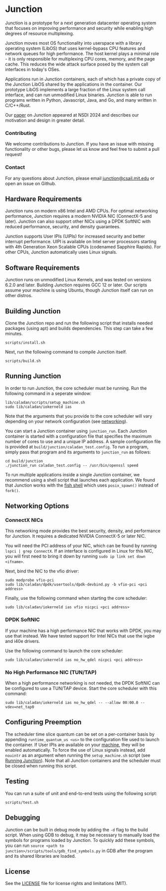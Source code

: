 # Junction

Junction is a prototype for a next generation datacenter operating system that focuses on improving performance and security while enabling high degrees of resource multiplexing.

Junction moves most OS functionality into userspace with a library operating system (LibOS) that uses kernel-bypass CPU features and network queues for high performance. The host kernel plays a minimal role - it is only responsible for multiplexing CPU cores, memory, and the page cache. This reduces the wide attack surface posed by the system call interfaces in today's OSes.

Applications run in Junction containers, each of which has a private copy of the Junction LibOS shared by the applications in the container. Our prototype LibOS implements a large fraction of the Linux system call interface, and can run unmodified Linux binaries. Junction is able to run programs written in Python, Javascript, Java, and Go, and many written in C/C++/Rust.

Our [paper](https://www.usenix.org/conference/nsdi24/presentation/fried) on Junction appeared at NSDI 2024 and describes our motivation and design in greater detail.

### Contributing

We welcome contributions to Junction. If you have an issue with missing functionality or other bugs, please let us know and feel free to submit a pull request!

### Contact

For any questions about Junction, please email <junction@csail.mit.edu> or open an issue on Github.

## Hardware Requirements

Junction runs on modern x86 Intel and AMD CPUs. For optimal networking performance, Junction requires
a modern NVIDIA NIC (ConnectX-5 and later). Junction can also support other NICs using a DPDK SoftNIC with reduced performance, security, and density guarantees. 

Junction supports User IPIs (UIPIs) for increased security and better interrupt performance. UIPI is available on Intel server processors starting with 4th Generation Xeon Scalable CPUs (codenamed Sapphire Rapids). For other CPUs, Junction automatically uses Linux signals.

## Software Requirements

Junction runs on unmodified Linux Kernels, and was tested on versions 6.2.0 and later. Building Junction requires GCC 12 or later. Our scripts assume your machine is using Ubuntu, though Junction itself can run on other distros.

## Building Junction
Clone the Junction repo and run the following script that installs needed packages (using apt) and builds dependencies. This step can take a few minutes.
```
scripts/install.sh
```

Next, run the following command to compile Junction itself.
```
scripts/build.sh
```

## Running Junction

In order to run Junction, the core scheduler must be running. Run the following command in a seperate window:
```
lib/caladan/scripts/setup_machine.sh
sudo lib/caladan/iokerneld ias
```
Note that the arguments that you provide to the core scheduler will vary depending on your network configuration (see [networking](#Networking-Options)).

You can start a Junction container using `junction_run`. Each Junction container is started with a configuration file that specifies the maximum number of cores to use and a unique IP address. A sample configuration file is provided at `build/junction/caladan_test.config`. To run a program, simply pass that program and its arguments to `junction_run` as follows:

```
cd build/junction
./junction_run caladan_test.config -- /usr/bin/openssl speed
```

To run multiple applications inside a single Junction container, we recommend using a shell script that launches each application. We found that Junction works with the [fish shell](https://github.com/fish-shell/fish-shell) which uses `posix_spawn()` instead of `fork()`.

## Networking Options

### ConnectX NICs
This networking mode provides the best security, density, and performance for Junction. It requires a dedicated NVIDIA ConnectX-5 or later NIC.

You will need the PCI address of your NIC, which can be found by running `lspci | grep ConnectX`.
If an interface is configured in Linux for this NIC, you will first need to bring it down by running `sudo ip link set down <ifname>`.

Next, bind the NIC to the vfio driver:
```
sudo modprobe vfio-pci
sudo lib/caladan/dpdk/usertools/dpdk-devbind.py -b vfio-pci <pci address>
```

Finally, use the following command when starting the core scheduler:
```
sudo lib/caladan/iokerneld ias vfio nicpci <pci address>
```

### DPDK SoftNIC
If your machine has a high performance NIC that works with DPDK, you may use that instead. We have tested support for Intel NICs that use the ixgbe and i40e drivers.

Use the following command to launch the core scheduler:
```
sudo lib/caladan/iokerneld ias no_hw_qdel nicpci <pci address>
```

### No High Performance NIC (TUN/TAP)
When a high performance networking is not needed, the DPDK SoftNIC can be configured to use a TUN/TAP device. Start the core scheduler with this command:
```
sudo lib/caladan/iokerneld ias no_hw_qdel -- --allow 00:00.0 --vdev=net_tap0
```

## Configuring Preemption
The scheduler time slice quantum can be set on a per-container basis by appending `runtime_quantum_us <us>` to the configuration file used to launch the container. If User IPIs are available on your [machine](#Hardware-Requirements), they will be enabled automatically. To force the use of Linux signals instead, add `nouintr` as an argument when running the `setup_machine.sh` script (see [Running Junction](#Running-Junction)). Note that all Junction containers and the scheduler must be closed when running this script.

## Testing
You can run a suite of unit and end-to-end tests using the following script:
```
scripts/test.sh
```

## Debugging
Junction can be built in debug mode by adding the `-d` flag to the build script.
When using GDB to debug, it may be necessary to manually load the symbols for programs loaded by Junction.
To quickly add these symbols, you can run `source <path to junction>/scripts/tools/gdb_find_symbols.py` in GDB after the program and its shared libraries are loaded.


## License
See the [LICENSE](LICENSE.md) file for license rights and limitations (MIT).
